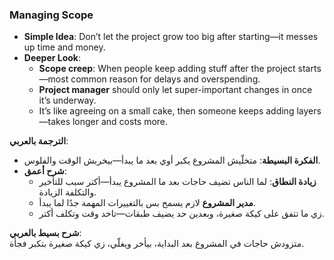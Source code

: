 ### Managing Scope

- **Simple Idea**: Don’t let the project grow too big after starting—it messes up time and money.
- **Deeper Look**:
    - **Scope creep**: When people keep adding stuff after the project starts—most common reason for delays and overspending.
    - **Project manager** should only let super-important changes in once it’s underway.
    - It’s like agreeing on a small cake, then someone keeps adding layers—takes longer and costs more.

**الترجمة بالعربي**:

- **الفكرة البسيطة**: متخلّيش المشروع يكبر أوي بعد ما يبدأ—بيخربش الوقت والفلوس.
- **شرح أعمق**:
    - **زيادة النطاق**: لما الناس تضيف حاجات بعد ما المشروع يبدأ—أكتر سبب للتأخير والتكلفة الزيادة.
    - **مدير المشروع** لازم يسمح بس بالتغييرات المهمة جدًا لما يبدأ.
    - زي ما تتفق على كيكة صغيرة، وبعدين حد يضيف طبقات—تاخد وقت وتكلف أكتر.

**شرح بسيط بالعربي**:  
متزودش حاجات في المشروع بعد البداية، بيأخر ويغلّي، زي كيكة صغيرة بتكبر فجأة.
